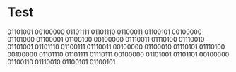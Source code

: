 # Test


01101001 00100000 01101111 01101110 01100011 01100101 00100000 01101000 01100001 01100100 00100000 01110011 01110100 01110010 01101001 01101110 01100111 01110011 00100000 01100010 01110101 01110100 00100000 01101110 01101111 01110111 00100000 01101001 01101101 00100000 01100110 01110010 01100101 01100101
